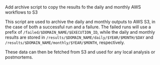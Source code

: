 Add archive script to copy the results fo the daily and monthly AWS workflows to S3

This script are used to archive the daily and monthly outputs to AWS S3, in the case of both a successful
run and a failure. The failed runs will use a prefix of `/failed/$DOMAIN_NAME/$EXECUTION_ID`,
while the daily and monthly results are stored in `/results/$DOMAIN_NAME/daily/$YEAR/$MONTH/$DAY` and
`/results/$DOMAIN_NAME/monthly/$YEAR/$MONTH`, respectively.

These data can then be fetched from S3 and used for any local analysis or postmortems.